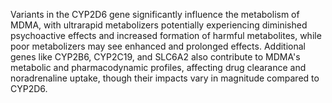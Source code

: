 Variants in the CYP2D6 gene significantly influence the metabolism of MDMA, with ultrarapid metabolizers potentially experiencing diminished psychoactive effects and increased formation of harmful metabolites, while poor metabolizers may see enhanced and prolonged effects. Additional genes like CYP2B6, CYP2C19, and SLC6A2 also contribute to MDMA's metabolic and pharmacodynamic profiles, affecting drug clearance and noradrenaline uptake, though their impacts vary in magnitude compared to CYP2D6.